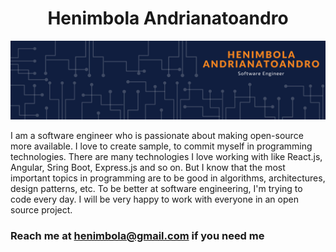 <h1 style="text-align: center">Henimbola Andrianatoandro</h1>

<img alt="Henimbola Andrianatoandr banner" src="assets/heni-banner.png"/>

I am a software engineer who is passionate about making open-source more available. I love to create sample, to commit myself in programming technologies.
There are many technologies I love working with like React.js, Angular, Sring Boot, Express.js and so on. But I know that the most important topics in programming are to be good in algorithms, architectures, design patterns, etc. To be better at software engineering, I'm trying to code every day. I will be very happy to work with everyone in an open source project.

### Reach me at [henimbola@gmail.com](henimbola@gmail.com) if you need me